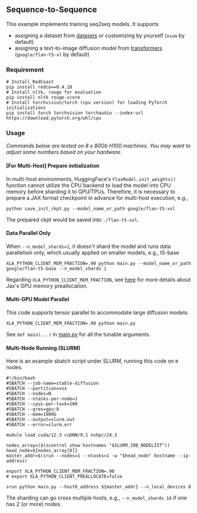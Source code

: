 ## Sequence-to-Sequence

This example implements training seq2seq models.
It supports 
* assigning a dataset from [datasets](https://github.com/huggingface/datasets) or customizing by yourself (`xsum` by default)
* assigning a text-to-image diffusion model from [transformers](https://github.com/huggingface/transformers) (`google/flan-t5-xl` by default)


### Requirement


```shell
# Install RedCoast
pip install redco==0.4.18
# Install nltk, rouge for evaluation
pip install nltk rouge-score
# Install torchvision/torch (cpu version) for loading PyTorch initializations
pip install torch torchvision torchaudio --index-url https://download.pytorch.org/whl/cpu
```

### Usage

*Commands below are tested on 8 x 80Gb H100 machines. You may want to adjust some numbers based on your hardware.*

#### [For Multi-Host] Prepare initialization
In multi-host environments, HuggingFace's `FlaxModel.init_weights()` function cannot utilize the CPU backend to load the model into CPU memory before sharding it to GPU/TPUs. Therefore, it is necessary to prepare a JAX format checkpoint in advance for multi-host execution,
e.g.,
```
python save_init_ckpt.py --model_name_or_path google/flan-t5-xxl
```
The prepared ckpt would be saved into `./flan-t5-xxl`.


#### Data Parallel Only
When `--n_model_shards=1`, it doesn't shard the model and runs data parallelism only, which usually applied on smaller models, e.g., t5-base
```shell
XLA_PYTHON_CLIENT_MEM_FRACTION=.90 python main.py --model_name_or_path google/flan-t5-base --n_model_shards 1
```
Regarding `XLA_PYTHON_CLIENT_MEM_FRACTION`, see [here](https://jax.readthedocs.io/en/latest/gpu_memory_allocation.html) for more details about Jax's GPU memory preallocation.

#### Multi-GPU Model Parallel
This code supports tensor parallel to accommodate large diffusion models:
```shell
XLA_PYTHON_CLIENT_MEM_FRACTION=.90 python main.py 
```

See `def main(...)` in [main.py](main.py) for all the tunable arguments. 

#### Multi-Node Running (SLURM)

Here is an example sbatch script under SLURM, running this code on `N` nodes.
```
#!/bin/bash
#SBATCH --job-name=stable-diffusion
#SBATCH --partition=xxx
#SBATCH --nodes=N
#SBATCH --ntasks-per-node=1
#SBATCH --cpus-per-task=100
#SBATCH --gres=gpu:8
#SBATCH --mem=1000G
#SBATCH --output=slurm.out
#SBATCH --error=slurm.err

module load cuda/12.3 cuDNN/9.1 nvhpc/24.3

nodes_array=($(scontrol show hostnames "$SLURM_JOB_NODELIST"))
head_node=${nodes_array[0]}
master_addr=$(srun --nodes=1 --ntasks=1 -w "$head_node" hostname --ip-address)

export XLA_PYTHON_CLIENT_MEM_FRACTION=.90
# export XLA_PYTHON_CLIENT_PREALLOCATE=false

srun python main.py --host0_address ${master_addr} --n_local_devices 8 
```
The sharding can go cross multiple hosts, e.g., `--n_model_shards 16` if one has 2 (or more) nodes.